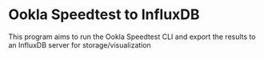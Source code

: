 # Ookla Speedtest to InfluxDB

This program aims to run the Ookla Speedtest CLI and export the results to an InfluxDB server for storage/visualization
